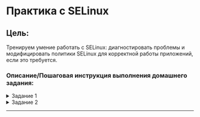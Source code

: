 # Практика с SELinux

## Цель:

Тренируем умение работать с SELinux: диагностировать проблемы и модифицировать политики SELinux для корректной работы приложений, если это требуется.

### Описание/Пошаговая инструкция выполнения домашнего задания:

<details> 
 <summary markdown="span">Задание 1</summary>

 1.  Запустить nginx на нестандартном порту 3-мя разными способами:

*   переключатели setsebool;
*   добавление нестандартного порта в имеющийся тип;
*   формирование и установка модуля SELinux.
   
    К сдаче:
    README с описанием каждого решения (скриншоты и демонстрация приветствуются).


 2.    Обеспечить работоспособность приложения при включенном selinux.

*    развернуть приложенный стенд https://github.com/mbfx/otus-linux-adm/tree/master/selinux_dns_problems;
*    выяснить причину неработоспособности механизма обновления зоны (см. README);
*    предложить решение (или решения) для данной проблемы;
*    выбрать одно из решений для реализации, предварительно обосновав выбор;
*    реализовать выбранное решение и продемонстрировать его работоспособность.
   
 К сдаче:  
   README с анализом причины неработоспособности, возможными способами решения и обоснованием выбора одного из них;
   исправленный стенд или демонстрация работоспособной системы скриншотами и описанием.

---


### Запустить nginx на нестандартном порту 3-мя разными способами:

1. Создаем [стенд](task1/Vagrantfile)
2. Поднимаем [инфраструктуру и Nginx](task1/playbook.yml)
3. Заходим на машину
   ```sh
   vssh
   ```
4. Проверяем статус Nginx

```sh
[vagrant@selinux-server ~]$ systemctl status nginx
● nginx.service - The nginx HTTP and reverse proxy server
   Loaded: loaded (/usr/lib/systemd/system/nginx.service; enabled; vendor preset: disabled)
   Active: failed (Result: exit-code) since Sun 2022-10-30 12:47:06 UTC; 4min 53s ago
  Process: 7628 ExecStartPre=/usr/sbin/nginx -t (code=exited, status=1/FAILURE)
  Process: 7626 ExecStartPre=/usr/bin/rm -f /run/nginx.pid (code=exited, status=0/SUCCESS)
```

```sh
[root@selinux-server vagrant]# cat /var/log/nginx/
[root@selinux-server vagrant]# cat /var/log/nginx/error.log 
2022/10/30 12:46:51 [emerg] 7546#0: bind() to 0.0.0.0:4881 failed (13: Permission denied)
2022/10/30 12:46:56 [emerg] 7574#0: bind() to 0.0.0.0:4881 failed (13: Permission denied)
2022/10/30 12:47:01 [emerg] 7601#0: bind() to 0.0.0.0:4881 failed (13: Permission denied)
2022/10/30 12:47:06 [emerg] 7628#0: bind() to 0.0.0.0:4881 failed (13: Permission denied)
```


5. Проверяем логи аудита
```sh
[root@selinux-server vagrant]# grep 4881 /var/log/audit/audit.log 
type=AVC msg=audit(1667134011.270:1315): avc:  denied  { name_bind } for  pid=7546 comm="nginx" src=4881 scontext=system_u:system_r:httpd_t:s0 tcontext=system_u:object_r:unreserved_port_t:s0 tclass=tcp_socket permissive=0
```

6. Формируем отчет аудита

``` sh
   [root@selinux-server vagrant]# grep  667134026.941:1339 /var/log/audit/audit.log  | audit2why
type=AVC msg=audit(1667134026.941:1339): avc:  denied  { name_bind } for  pid=7628 comm="nginx" src=4881 scontext=system_u:system_r:httpd_t:s0 tcontext=system_u:object_r:unreserved_port_t:s0 tclass=tcp_socket permissive=0

        Was caused by:
        The boolean nis_enabled was set incorrectly. 
        Description:
        Allow nis to enabled

        Allow access by executing:
        # setsebool -P nis_enabled 1
```

Видим - возможность применени я рекомендации 
``` sh
setsebool -P nis_enabled 1
```

применяе ее
```sh
setsebool -P nis_enabled on
```

Перезапускаем Nginx
```sh
systemctl restart nginx
```
```sh
[root@selinux-server vagrant]# systemctl status  nginx
● nginx.service - The nginx HTTP and reverse proxy server
   Loaded: loaded (/usr/lib/systemd/system/nginx.service; enabled; vendor preset: disabled)
   Active: active (running) since Sun 2022-10-30 13:03:55 UTC; 18s ago
  Process: 7752 ExecStart=/usr/sbin/nginx (code=exited, status=0/SUCCESS)
  Process: 7749 ExecStartPre=/usr/sbin/nginx -t (code=exited, status=0/SUCCESS)
  Process: 7748 ExecStartPre=/usr/bin/rm -f /run/nginx.pid (code=exited, status=0/SUCCESS)
 Main PID: 7753 (nginx)
    Tasks: 3 (limit: 12403)
   Memory: 5.0M
   CGroup: /system.slice/nginx.service
           ├─7753 nginx: master process /usr/sbin/nginx
           ├─7754 nginx: worker process
           └─7755 nginx: worker process

Oct 30 13:03:55 selinux-server systemd[1]: Starting The nginx HTTP and reverse proxy server...
Oct 30 13:03:55 selinux-server nginx[7749]: nginx: the configuration file /etc/nginx/nginx.conf syntax is ok
Oct 30 13:03:55 selinux-server nginx[7749]: nginx: configuration file /etc/nginx/nginx.conf test is successful
Oct 30 13:03:55 selinux-server systemd[1]: nginx.service: Failed to parse PID from file /run/nginx.pid: Invalid argument
Oct 30 13:03:55 selinux-server systemd[1]: Started The nginx HTTP and reverse proxy server.
```

Возвращаем проблему 
``` sh
setsebool -P nis_enabled off
```

![dd](pict/1.png)
7. разрешим в SELinux работу nginx на порту TCP 4881 c помощью добавления нестандартного порта в имеющийся тип
проверяем пул портов доступных для HTTP
```sh
[root@selinux-server vagrant]# semanage port -l | grep http
http_cache_port_t              tcp      8080, 8118, 8123, 10001-10010
http_cache_port_t              udp      3130
http_port_t                    tcp      80, 81, 443, 488, 8008, 8009, 8443, 9000
pegasus_http_port_t            tcp      5988
pegasus_https_port_t           tcp      5989
```
Добавялем порт  в пул HTTp
```sh
semanage port -a -t http_port_t -p tcp 4881
```
рестартуем Nginx
```sh
systemctl restart nginx
```
проверяем статус Nginx
```sh
[root@selinux-server vagrant]# systemctl status nginx
● nginx.service - The nginx HTTP and reverse proxy server
   Loaded: loaded (/usr/lib/systemd/system/nginx.service; enabled; vendor preset: disabled)
   Active: active (running) since Sun 2022-10-30 13:40:51 UTC; 26s ago
  Process: 7824 ExecStart=/usr/sbin/nginx (code=exited, status=0/SUCCESS)
  Process: 7822 ExecStartPre=/usr/sbin/nginx -t (code=exited, status=0/SUCCESS)
  Process: 7820 ExecStartPre=/usr/bin/rm -f /run/nginx.pid (code=exited, status=0/SUCCESS)
 Main PID: 7825 (nginx)
    Tasks: 3 (limit: 12403)
   Memory: 5.0M
   CGroup: /system.slice/nginx.service
           ├─7825 nginx: master process /usr/sbin/nginx
           ├─7826 nginx: worker process
           └─7827 nginx: worker process

Oct 30 13:40:51 selinux-server systemd[1]: Starting The nginx HTTP and reverse proxy server...
Oct 30 13:40:51 selinux-server nginx[7822]: nginx: the configuration file /etc/nginx/nginx.conf syntax is ok
Oct 30 13:40:51 selinux-server nginx[7822]: nginx: configuration file /etc/nginx/nginx.conf test is successful
Oct 30 13:40:51 selinux-server systemd[1]: nginx.service: Failed to parse PID from file /run/nginx.pid: Invalid argument
Oct 30 13:40:51 selinux-server systemd[1]: Started The nginx HTTP and reverse proxy server.
```

```sh
[root@selinux-server vagrant]# curl localhost:4881
<h1>Hi,  I am selinux-server  machine </h1>[root@selinux-server vagrant]# 
```

Возвращаем проблему 
```sh
[root@selinux-server vagrant]# semanage port -d -t http_port_t -p tcp 4881
```

![dd](pict/2.png)
8. Разрешим в SELinux работу nginx на порту TCP 4881 c помощью формирования
и установки модуля SELinux

```sh

[root@selinux-server vagrant]# systemctl restart nginx
Job for nginx.service failed because the control process exited with error code.
See "systemctl status nginx.service" and "journalctl -xe" for details.
[root@selinux-server vagrant]# systemctl status nginx
● nginx.service - The nginx HTTP and reverse proxy server
   Loaded: loaded (/usr/lib/systemd/system/nginx.service; enabled; vendor preset: disabled)
   Active: failed (Result: exit-code) since Sun 2022-10-30 14:23:46 UTC; 10s ago
  Process: 7824 ExecStart=/usr/sbin/nginx (code=exited, status=0/SUCCESS)
  Process: 7872 ExecStartPre=/usr/sbin/nginx -t (code=exited, status=1/FAILURE)
  Process: 7868 ExecStartPre=/usr/bin/rm -f /run/nginx.pid (code=exited, status=0/SUCCESS)
 Main PID: 7825 (code=exited, status=0/SUCCESS)

Oct 30 14:23:45 selinux-server systemd[1]: nginx.service: Succeeded.
Oct 30 14:23:45 selinux-server systemd[1]: Stopped The nginx HTTP and reverse proxy server.
Oct 30 14:23:45 selinux-server systemd[1]: Starting The nginx HTTP and reverse proxy server...
Oct 30 14:23:46 selinux-server nginx[7872]: nginx: the configuration file /etc/nginx/nginx.conf syntax is ok
Oct 30 14:23:46 selinux-server nginx[7872]: nginx: [emerg] bind() to 0.0.0.0:4881 failed (13: Permission denied)
Oct 30 14:23:46 selinux-server nginx[7872]: nginx: configuration file /etc/nginx/nginx.conf test failed
Oct 30 14:23:46 selinux-server systemd[1]: nginx.service: Control process exited, code=exited status=1
Oct 30 14:23:46 selinux-server systemd[1]: nginx.service: Failed with result 'exit-code'.
Oct 30 14:23:46 selinux-server systemd[1]: Failed to start The nginx HTTP and reverse proxy server.
```

```sh
[root@selinux-server vagrant]# grep nginx /var/log/audit/audit.log | audit2allow -M nginx
******************** IMPORTANT ***********************
To make this policy package active, execute:

semodule -i nginx.pp

[root@selinux-server vagrant]# 
```

```sh
[root@selinux-server vagrant]# cat nginx.te 

module nginx 1.0;

require {
        type httpd_t;
        type unreserved_port_t;
        class tcp_socket name_bind;
}

#============= httpd_t ==============

#!!!! This avc can be allowed using the boolean 'nis_enabled'
allow httpd_t unreserved_port_t:tcp_socket name_bind;
```

```sh
semodule -i nginx.pp
```

```sh
[root@selinux-server vagrant]# systemctl status nginx
● nginx.service - The nginx HTTP and reverse proxy server
   Loaded: loaded (/usr/lib/systemd/system/nginx.service; enabled; vendor preset: disabled)
   Active: active (running) since Sun 2022-10-30 14:28:47 UTC; 11s ago
  Process: 7898 ExecStart=/usr/sbin/nginx (code=exited, status=0/SUCCESS)
  Process: 7896 ExecStartPre=/usr/sbin/nginx -t (code=exited, status=0/SUCCESS)
  Process: 7894 ExecStartPre=/usr/bin/rm -f /run/nginx.pid (code=exited, status=0/SUCCESS)
 Main PID: 7899 (nginx)
    Tasks: 3 (limit: 12403)
   Memory: 5.0M
   CGroup: /system.slice/nginx.service
           ├─7899 nginx: master process /usr/sbin/nginx
           ├─7900 nginx: worker process
           └─7901 nginx: worker process

Oct 30 14:28:47 selinux-server systemd[1]: Starting The nginx HTTP and reverse proxy server...
Oct 30 14:28:47 selinux-server nginx[7896]: nginx: the configuration file /etc/nginx/nginx.conf syntax is ok
Oct 30 14:28:47 selinux-server nginx[7896]: nginx: configuration file /etc/nginx/nginx.conf test is successful
Oct 30 14:28:47 selinux-server systemd[1]: Started The nginx HTTP and reverse proxy server.
```

![Решение 3](pict/3.png)

</details>


<details>

 <summary markdown="span">Задание 2</summary>
1. Поднимаем инфраструктуру
   
```sh
vagrant up
```
2. Заходим на машину клиент и обновляем 
``` sh 
vssh client
```
``` sh
 nsupdate -k /etc/named.zonetransfer.key
    server 192.168.50.10
    zone ddns.lab 
    update add www.ddns.lab. 60 A 192.168.50.15
    send
```

```sh
[vagrant@client ~]$ nsupdate -k /etc/named.zonetransfer.key
> server 192.168.50.10
> zone ddns.lab 
> update add www.ddns.lab. 60 A 192.168.50.15
> send
update failed: SERVFAIL
```

проверим  логи аудита на клиенте

```sh
sudo cat /var/log/audit/audit.log | audit2why
# ответа нет - все ок
```


3. Дебажим сервер
```sh
vssh ns01
```
Шерстим аудит

```sh
[root@ns01 ~]#  cat /var/log/audit/audit.log | audit2why
type=AVC msg=audit(1667377701.502:1254): avc:  denied  { search } for  pid=5005 comm="isc-worker0000" name="net" dev="proc" ino=7077 scontext=system_u:system_r:named_t:s0 tcontext=system_u:object_r:sysctl_net_t:s0 tclass=dir

        Was caused by:
                Missing type enforcement (TE) allow rule.

                You can use audit2allow to generate a loadable module to allow this access.

type=AVC msg=audit(1667377701.502:1255): avc:  denied  { search } for  pid=5005 comm="isc-worker0000" name="net" dev="proc" ino=7077 scontext=system_u:system_r:named_t:s0 tcontext=system_u:object_r:sysctl_net_t:s0 tclass=dir

        Was caused by:
                Missing type enforcement (TE) allow rule.

                You can use audit2allow to generate a loadable module to allow this access.

type=AVC msg=audit(1667378223.453:1268): avc:  denied  { create } for  pid=5005 comm="isc-worker0000" name="named.ddns.lab.view1.jnl" scontext=system_u:system_r:named_t:s0 tcontext=system_u:object_r:etc_t:s0 tclass=file
```


4.  Проблема в доступах процесса к каталогам типа etc_t

```sh
[root@ns01 ~]# ls -laZ /etc/named
drw-rwx---. root named system_u:object_r:etc_t:s0       .
drwxr-xr-x. root root  system_u:object_r:etc_t:s0       ..
drw-rwx---. root named unconfined_u:object_r:etc_t:s0   dynamic
-rw-rw----. root named system_u:object_r:etc_t:s0       named.50.168.192.rev
-rw-rw----. root named system_u:object_r:etc_t:s0       named.dns.lab
-rw-rw----. root named system_u:object_r:etc_t:s0       named.dns.lab.view1
-rw-rw----. root named system_u:object_r:etc_t:s0       named.newdns.lab
```

5.  Проверим в каком каталоге по политке должны лежать файлы
```sh
[root@ns01 ~]# semanage fcontext -l | grep named
/etc/rndc.*                                        regular file       system_u:object_r:named_conf_t:s0 
/var/named(/.*)?                                   all files          system_u:object_r:named_zone_t:s0 
```
основной катлог конфигураций  /var/named

6.   Исправляем плейбук и конфиг
   
``` yml
  - name: copy dynamic zone ddns.lab.view1
    copy:
      src: files/ns01/named.ddns.lab.view1
      dest: /var/named/dynamic/ #changed
      owner: named
      group: named
      mode: 0660
```

```js
    zone "ddns.lab" {
        type master;
        allow-transfer { key "zonetransfer.key"; };
        allow-update { key "zonetransfer.key"; };
        file "/var/named/dynamic/named.ddns.lab.view1";# changed
    };
```

7. Перезапускаем  provision
```sh
 vagrant provision --provision-with   ansible_local         
```
8.  Перестратовываем серис на ns01
```sh
systemctl restart named
```
9.  Идем на  client  и проверяем
```sh
[vagrant@client ~]$  nsupdate -k /etc/named.zonetransfer.key
> server 192.168.50.10
> zone ddns.lab
>  update add www.ddns.lab. 60 A 192.168.50.15
> send
> quit
[vagrant@client ~]$ ping www.ddns.lab
PING www.ddns.lab (192.168.50.15) 56(84) bytes of data.
64 bytes from web1.dns.lab (192.168.50.15): icmp_seq=1 ttl=64 time=0.012 ms
```
10.  Результат достигнут - запись в dns добавлена. хост резолвится

![Решение 3](pict/4.png)

</details>


---
